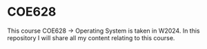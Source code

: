 # COE628
This course COE628 -> Operating System is taken in W2024. In this repository I will share all my content relating to this course.
